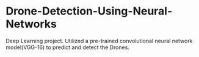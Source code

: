 # Drone-Detection-Using-Neural-Networks
Deep Learning project. Utilized a pre-trained convolutional neural network model(VGG-16) to predict and detect the Drones.
